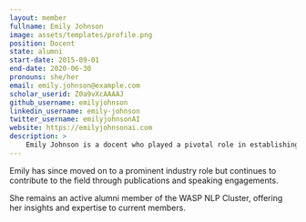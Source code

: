 ```yaml
---
layout: member
fullname: Emily Johnson
image: assets/templates/profile.png
position: Docent
state: alumni
start-date: 2015-09-01
end-date: 2020-06-30
pronouns: she/her
email: emily.johnson@example.com
scholar_userid: Z0a9vXcAAAAJ
github_username: emilyjohnson
linkedin_username: emily-johnson
twitter_username: emilyjohnsonAI
website: https://emilyjohnsonai.com
description: >
    Emily Johnson is a docent who played a pivotal role in establishing the WASP NLP Cluster's research direction. Her work focused on ethical AI and the societal implications of machine learning technologies.
---
```


Emily has since moved on to a prominent industry role but continues to contribute to the field through publications and speaking engagements.

She remains an active alumni member of the WASP NLP Cluster, offering her insights and expertise to current members.
